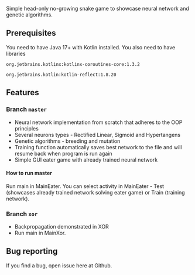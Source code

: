 Simple head-only no-growing snake game to showcase neural network and genetic algorithms.

## Prerequisites

You need to have Java 17+ with Kotlin installed.
You also need to have libraries

`org.jetbrains.kotlinx:kotlinx-coroutines-core:1.3.2`

`org.jetbrains.kotlin:kotlin-reflect:1.8.20`

## Features

### Branch `master`

- Neural network implementation from scratch that adheres to the OOP principles
- Several neurons types - Rectified Linear, Sigmoid and Hypertangens
- Genetic algorithms - breeding and mutation
- Training function automatically saves best network to the file and will resume back when program is run again
- Simple GUI eater game with already trained neural network

#### How to run master
Run main in MainEater. You can select activity in MainEater -
Test (showcases already trained network solving eater game) or Train (training network).

### Branch `xor`

- Backpropagation demonstrated in XOR
- Run main in MainXor.

## Bug reporting

If you find a bug, open issue here at Github.